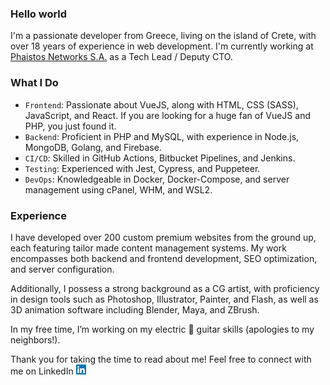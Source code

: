 ### Hello world

I'm a passionate developer from Greece, living on the island of Crete, with over 18 years of experience in web development.
I'm currently working at [Phaistos Networks S.A.](https://github.com/phaistos-networks) as a Tech Lead / Deputy CTO.

### What I Do
- `Frontend`: Passionate about VueJS, along with HTML, CSS (SASS), JavaScript, and React. If you are looking for a huge fan of VueJS and PHP, you just found it.
- `Backend`: Proficient in PHP and MySQL, with experience in Node.js, MongoDB, Golang, and Firebase.
- `CI/CD`: Skilled in GitHub Actions, Bitbucket Pipelines, and Jenkins.
- `Testing`: Experienced with Jest, Cypress, and Puppeteer.
- `DevOps`: Knowledgeable in Docker, Docker-Compose, and server management using cPanel, WHM, and WSL2.

### Experience
I have developed over 200 custom premium websites from the ground up, each featuring tailor made content management systems. My work encompasses both backend and frontend development, SEO optimization, and server configuration.

Additionally, I possess a strong background as a CG artist, with proficiency in design tools such as Photoshop, Illustrator, Painter, and Flash, as well as 3D animation software including Blender, Maya, and ZBrush.

In my free time, I’m working on my electric 🎸 guitar skills (apologies to my neighbors!).

Thank you for taking the time to read about me! Feel free to connect with me on LinkedIn [![](https://raw.githubusercontent.com/kornarakis/kornarakis/master/img/li.png)](https://www.linkedin.com/in/kornarakis/)
